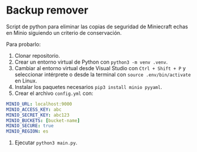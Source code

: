# Backup remover

Script de python para eliminar las copias de seguridad de Miniecraft echas en Minio siguiendo un criterio de conservación.

Para probarlo:

1. Clonar repositorio.
2. Crear un entorno virtual de Python con `python3 -m venv .venv`.
3. Cambiar al entorno virtual desde Visual Studio con `Ctrl + Shift + P` y seleccionar intérprete o desde la terminal con `source .env/bin/activate` en Linux.
4. Instalar los paquetes necesarios `pip3 install minio pyyaml`.
5. Crear el archivo `config.yml` con:

```yml
MINIO_URL: localhost:9000
MINIO_ACCESS_KEY: abc
MINIO_SECRET_KEY: abc123
MINIO_BUCKETS: [bucket-name]
MINIO_SECURE: true
MINIO_REGION: es
```

1. Ejecutar `python3 main.py`.

